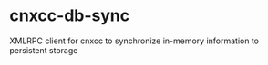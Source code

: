 cnxcc-db-sync
=============

XMLRPC client for cnxcc to synchronize in-memory information to persistent storage